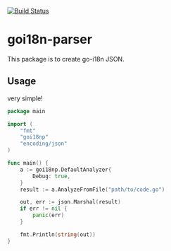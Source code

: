 [![Build Status](https://travis-ci.org/tkyshm/goi18n-parser.svg?branch=master)](https://travis-ci.org/tkyshm/goi18n-parser)

# goi18n-parser
This package is to create go-i18n JSON.

## Usage

very simple!
```go
package main

import (
    "fmt"
    "goi18np"
    "encoding/json"
)

func main() {
    a := goi18np.DefaultAnalyzer{
        Debug: true,
    }
    result := a.AnalyzeFromFile("path/to/code.go")

    out, err := json.Marshal(result)
    if err != nil {
        panic(err)
    }

    fmt.Println(string(out))
}

```

